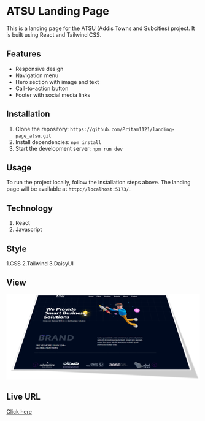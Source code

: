 # ATSU Landing Page

This is a landing page for the ATSU (Addis Towns and Subcities) project. It is built using React and Tailwind CSS.

## Features

- Responsive design
- Navigation menu
- Hero section with image and text
- Call-to-action button
- Footer with social media links

## Installation

1. Clone the repository: `https://github.com/Pritam1121/landing-page_atsu.git`
2. Install dependencies: `npm install`
3. Start the development server: `npm run dev`

## Usage

To run the project locally, follow the installation steps above. The landing page will be available at `http://localhost:5173/`.

## Technology

1. React
2. Javascript
   
## Style
1.CSS
2.Tailwind
3.DaisyUI

## View 

![Alt text](3d_Image.png "This is the image title")

## Live URL
[Click here](https://atsulandingpage.netlify.app/)
